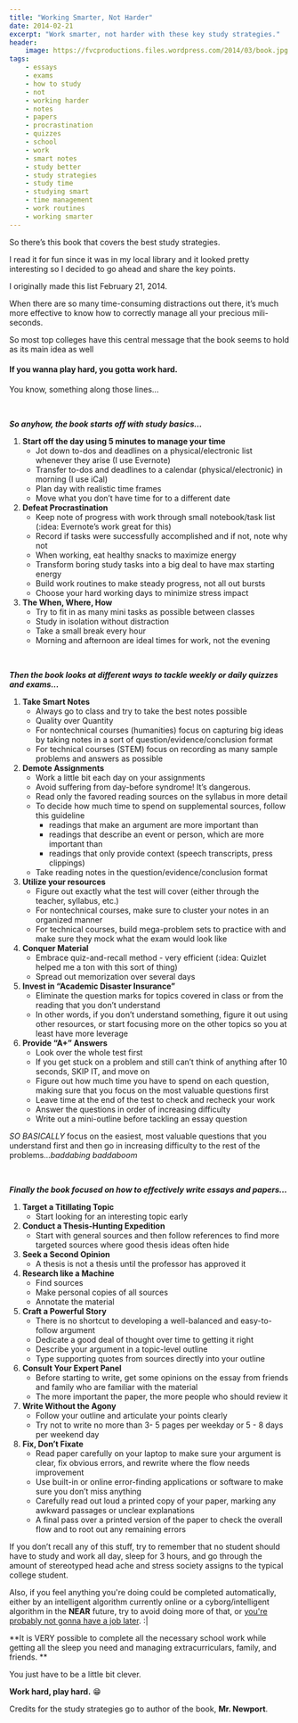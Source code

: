 ```yaml
---
title: "Working Smarter, Not Harder"
date: 2014-02-21
excerpt: "Work smarter, not harder with these key study strategies."
header:
    image: https://fvcproductions.files.wordpress.com/2014/03/book.jpg
tags:
    - essays
    - exams
    - how to study
    - not
    - working harder
    - notes
    - papers
    - procrastination
    - quizzes
    - school
    - work
    - smart notes
    - study better
    - study strategies
    - study time
    - studying smart
    - time management
    - work routines
    - working smarter
---
```


So there’s this book that covers the best study strategies.

I read it for fun since it was in my local library and it looked pretty
interesting so I decided to go ahead and share the key points.

I originally made this list February 21, 2014.

When there are so many time-consuming distractions out there, it’s much
more effective to know how to correctly manage all your precious
mili-seconds.

So most top colleges have this central message that the book seems to
hold as its main idea as well

#### If you wanna play hard, you gotta work hard.

You know, something along those lines...

 

***So anyhow, the book starts off with study basics…***

1. **Start off the day using 5 minutes to manage your time**
    -   Jot down to-dos and deadlines on a physical/electronic list
        whenever they arise (I use Evernote)
    -   Transfer to-dos and deadlines to a calendar
        (physical/electronic) in morning (I use iCal)
    -   Plan day with realistic time frames
    -   Move what you don’t have time for to a different date
2. **Defeat Procrastination**
    -   Keep note of progress with work through small notebook/task list
        (:idea: Evernote’s work great for this)
    -   Record if tasks were successfully accomplished and if not, note
        why not
    -   When working, eat healthy snacks to maximize energy
    -   Transform boring study tasks into a big deal to have max
        starting energy
    -   Build work routines to make steady progress, not all out bursts
    -   Choose your hard working days to minimize stress impact
3. **The When, Where, How**
    -   Try to fit in as many mini tasks as possible between classes
    -   Study in isolation without distraction
    -   Take a small break every hour
    -   Morning and afternoon are ideal times for work, not the evening

 

***Then the book looks at different ways to tackle weekly or daily
quizzes and exams…***

1. **Take Smart Notes**
    -   Always go to class and try to take the best notes possible
    -   Quality over Quantity
    -   For nontechnical courses (humanities) focus on capturing big
        ideas by taking notes in a sort of question/evidence/conclusion
        format
    -   For technical courses (STEM) focus on recording as many sample
        problems and answers as possible
2. **Demote Assignments**
    -   Work a little bit each day on your assignments
    -   Avoid suffering from day-before syndrome! It’s dangerous.
    -   Read only the favored reading sources on the syllabus in more
        detail
    -   To decide how much time to spend on supplemental sources, follow
        this guideline
        -   readings that make an argument are more important than
        -   readings that describe an event or person, which are more
            important than
        -   readings that only provide context (speech transcripts,
            press clippings)
    -   Take reading notes in the question/evidence/conclusion format
3. **Utilize your resources**
    -   Figure out exactly what the test will cover (either through the
        teacher, syllabus, etc.)
    -   For nontechnical courses, make sure to cluster your notes in an
        organized manner
    -   For technical courses, build mega-problem sets to practice with
        and make sure they mock what the exam would look like
4.  **Conquer Material**
    -   Embrace quiz-and-recall method - very efficient (:idea: Quizlet
        helped me a ton with this sort of thing)
    -   Spread out memorization over several days
5.  **Invest in “Academic Disaster Insurance”**
    -   Eliminate the question marks for topics covered in class or from
        the reading that you don’t understand
    -   In other words, if you don’t understand something, figure it out
        using other resources, or start focusing more on the other
        topics so you at least have more leverage
6.  **Provide “A+” Answers**
    -   Look over the whole test first
    -   If you get stuck on a problem and still can’t think of anything
        after 10 seconds, SKIP IT, and move on
    -   Figure out how much time you have to spend on each question,
        making sure that you focus on the most valuable questions first
    -   Leave time at the end of the test to check and recheck your work
    -   Answer the questions in order of increasing difficulty
    -   Write out a mini-outline before tackling an essay question

*SO BASICALLY* focus on the easiest, most valuable questions that you
understand first and then go in increasing difficulty to the rest of the
problems…*baddabing baddaboom*

 

***Finally the book focused on how to effectively write essays and
papers…***

1. **Target a Titillating Topic**
    -   Start looking for an interesting topic early
2. **Conduct a Thesis-Hunting Expedition**
    -   Start with general sources and then follow references to find
        more targeted sources where good thesis ideas often hide
3. **Seek a Second Opinion**
    -   A thesis is not a thesis until the professor has approved it
4.  **Research like a Machine**
    -   Find sources
    -   Make personal copies of all sources
    -   Annotate the material
5.  **Craft a Powerful Story**
    -   There is no shortcut to developing a well-balanced and
        easy-to-follow argument
    -   Dedicate a good deal of thought over time to getting it right
    -   Describe your argument in a topic-level outline
    -   Type supporting quotes from sources directly into your outline
6.  **Consult Your Expert Panel**
    -   Before starting to write, get some opinions on the essay from
        friends and family who are familiar with the material
    -   The more important the paper, the more people who should review
        it
7.  **Write Without the Agony**
    -   Follow your outline and articulate your points clearly
    -   Try not to write no more than 3- 5 pages per weekday or 5 - 8
        days per weekend day
8.  **Fix, Don’t Fixate**
    -   Read paper carefully on your laptop to make sure your argument
        is clear, fix obvious errors, and rewrite where the flow needs
        improvement
    -   Use built-in or online error-finding applications or software to
        make sure you don’t miss anything
    -   Carefully read out loud a printed copy of your paper, marking
        any awkward passages or unclear explanations
    -   A final pass over a printed version of the paper to check the
        overall flow and to root out any remaining errors

If you don’t recall any of this stuff, try to remember that no student
should have to study and work all day, sleep for 3 hours, and go through
the amount of stereotyped head ache and stress society assigns to the
typical college student.

Also, if you feel anything you're doing could be completed
automatically, either by an intelligent algorithm currently online or a
cyborg/intelligent algorithm in the **NEAR** future, try to avoid doing
more of that, or [you're probably not gonna have a job
later](https://www.economist.com/news/briefing/21594264-previous-technological-innovation-has-always-delivered-more-long-run-employment-not-less "Economist Article on Tech Replacing People").
:|

**It is VERY possible to complete all the necessary school work while
getting all the sleep you need and managing extracurriculars, family,
and friends. **

You just have to be a little bit clever.

**Work hard, play hard.** 😁

Credits for the study strategies go to author of the book, **Mr.
Newport**.
